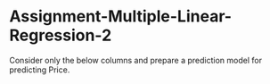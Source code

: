 # Assignment-Multiple-Linear-Regression-2
Consider only the below columns and prepare a prediction model for predicting Price. 
